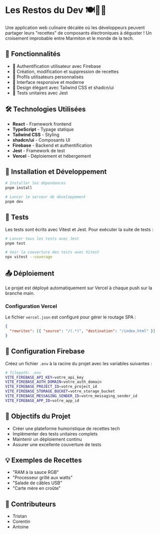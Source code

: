 # Les Restos du Dev 🍽️👩‍💻

Une application web culinaire décalée où les développeurs peuvent partager leurs "recettes" de composants électroniques à déguster ! Un croisement improbable entre Marmiton et le monde de la tech.

## 🌟 Fonctionnalités

- 🔐 Authentification utilisateur avec Firebase
- 📝 Création, modification et suppression de recettes
- 👥 Profils utilisateurs personnalisés
- 📱 Interface responsive et moderne
- 🎨 Design élégant avec Tailwind CSS et shadcn/ui
- 🧪 Tests unitaires avec Jest

## 🛠️ Technologies Utilisées

- **React** - Framework frontend
- **TypeScript** - Typage statique
- **Tailwind CSS** - Styling
- **shadcn/ui** - Composants UI
- **Firebase** - Backend et authentification
- **Jest** - Framework de test
- **Vercel** - Déploiement et hébergement

## 🚀 Installation et Développement

```bash
# Installer les dépendances
pnpm install

# Lancer le serveur de développement
pnpm dev
```

## 🧪 Tests

Les tests sont écrits avec Vitest et Jest. Pour exécuter la suite de tests :

```bash
# Lancer tous les tests avec Jest
pnpm test

# Voir la couverture des tests avec Vitest
npx vitest --coverage
```

## 📤 Déploiement

Le projet est déployé automatiquement sur Vercel à chaque push sur la branche main.

### Configuration Vercel

Le fichier `vercel.json` est configuré pour gérer le routage SPA :

```json
{
  "rewrites": [{ "source": "/(.*)", "destination": "/index.html" }]
}
```

## 🔑 Configuration Firebase

Créez un fichier `.env` à la racine du projet avec les variables suivantes :

```bash
# filepath: .env
VITE_FIREBASE_API_KEY=votre_api_key
VITE_FIREBASE_AUTH_DOMAIN=votre_auth_domain
VITE_FIREBASE_PROJECT_ID=votre_project_id
VITE_FIREBASE_STORAGE_BUCKET=votre_storage_bucket
VITE_FIREBASE_MESSAGING_SENDER_ID=votre_messaging_sender_id
VITE_FIREBASE_APP_ID=votre_app_id
```

## 🎯 Objectifs du Projet

- Créer une plateforme humoristique de recettes tech
- Implémenter des tests unitaires complets
- Maintenir un déploiement continu
- Assurer une excellente couverture de tests

## 💡 Exemples de Recettes

- "RAM à la sauce RGB"
- "Processeur grillé aux watts"
- "Salade de câbles USB"
- "Carte mère en croûte"

## 👥 Contributeurs

- Tristan
- Corentin
- Antoine
